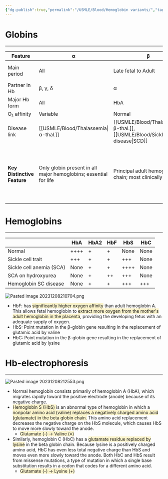 ```yaml
---
{"dg-publish":true,"permalink":"/USMLE/Blood/Hemoglobin variants/","tags":["t2"]}
---
```


# Globins
---

| Feature                     | α                                                                | β                                                          | δ                                                               | γ                                                            |
| --------------------------- | ---------------------------------------------------------------- | ---------------------------------------------------------- | --------------------------------------------------------------- | ------------------------------------------------------------ |
| Main period                 | All                                                              | Late fetal to Adult                                        | Infancy to Adult                                                | 	Embryonic, Fetal, Neonatal                                  |
| Partner in Hb               | β, γ, δ                                                          | α                                                          | α                                                               | α                                                            |
| Major Hb form               | All                                                              | HbA                                                        | HbA₂                                                            | HbF                                                          |
| O₂ affinity                 | Variable                                                         | Normal                                                     | Normal                                                          | High                                                         |
| Disease link                | [[USMLE/Blood/Thalassemia\|α-thal.]]                                         | [[USMLE/Blood/Thalassemia\|β-thal.]], [[USMLE/Blood/Sickle cell disease\|SCD]]     | None serious                                                    | Therapeutic                                                  |
| **Key Distinctive Feature** | Only globin present in all major hemoglobins; essential for life | Principal adult hemoglobin chain; most clinically relevant | Almost identical to β but less abundant; forms minor adult HbA₂ | Highest O₂ affinity; critical for fetal-maternal O₂ transfer |
# Hemoglobins
---

|                          | HbA  | HbA2 | HbF | HbS  | HbC  |
| ------------------------ | ---- | ---- | --- | ---- | ---- |
| Normal                   | ++++ | +    | +   | None | None |
| Sickle cell trait        | +++  | +    | +   | +++  | None |
| Sickle cell anemia (SCA) | None | +    | +   | ++++ | None |
| SCA on hydroxyurea       | None | +    | ++  | +++  | None |
| Hemoglobin SC disease    | None | +    | +   | +++  | +++  |

![Pasted image 20231208210704.png](/img/user/appendix/Pasted%20image%2020231208210704.png)
- HbF: has <span style="background:rgba(240, 200, 0, 0.2)">significantly higher oxygen affinity</span> than adult hemoglobin A.  This allows fetal hemoglobin to <span style="background:rgba(240, 200, 0, 0.2)">extract more oxygen from the mother's adult hemoglobin in the placenta</span>, providing the developing fetus with an adequate supply of oxygen.
- HbS: Point mutation in the β-globin gene resulting in the replacement of glutamic acid by valine
- HbC: Point mutation in the β-globin gene resulting in the replacement of glutamic acid by lysine

# Hb-electrophoresis
---
![Pasted image 20231208212553.png](/img/user/appendix/Pasted%20image%2020231208212553.png)
- Normal hemoglobin consists primarily of hemoglobin A (HbA), which migrates rapidly toward the positive electrode (anode) because of its negative charge.
- <span style="background:rgba(240, 200, 0, 0.2)">Hemoglobin S (HbS) </span>is an abnormal type of hemoglobin in which a <span style="background:rgba(240, 200, 0, 0.2)">nonpolar amino acid (valine) replaces a negatively charged amino acid (glutamate) in the beta globin chain.</span>  This amino acid replacement decreases the negative charge on the HbS molecule, which causes HbS to move more slowly toward the anode. 
	- <span style="background:rgba(240, 200, 0, 0.2)">Glutamate (-) → Valine (=)</span>
- Similarly, hemoglobin C (HbC) has a <span style="background:rgba(240, 200, 0, 0.2)">glutamate residue replaced by lysine</span> in the beta globin chain.  Because lysine is a positively charged amino acid, HbC has even less total negative charge than HbS and moves even more slowly toward the anode.  Both HbC and HbS result from missense mutations, a type of mutation in which a single base substitution results in a codon that codes for a different amino acid.
	- <span style="background:rgba(240, 200, 0, 0.2)">Glutamate (-) → Lysine (+)</span>
